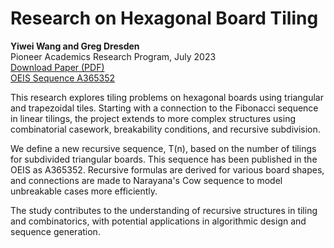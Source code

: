 # Research on Hexagonal Board Tiling

**Yiwei Wang and Greg Dresden**  
Pioneer Academics Research Program, July 2023  
[Download Paper (PDF)](./Pioneer_Research_With_Abstract.pdf)  
[OEIS Sequence A365352](https://oeis.org/A365352)

This research explores tiling problems on hexagonal boards using triangular and trapezoidal tiles. Starting with a connection to the Fibonacci sequence in linear tilings, the project extends to more complex structures using combinatorial casework, breakability conditions, and recursive subdivision.

We define a new recursive sequence, T(n), based on the number of tilings for subdivided triangular boards. This sequence has been published in the OEIS as A365352. Recursive formulas are derived for various board shapes, and connections are made to Narayana's Cow sequence to model unbreakable cases more efficiently.

The study contributes to the understanding of recursive structures in tiling and combinatorics, with potential applications in algorithmic design and sequence generation.

